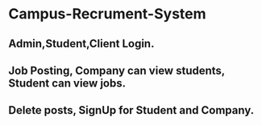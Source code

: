 # Campus-Recrument-System
## Admin,Student,Client Login.
## Job Posting, Company can view students, Student can view jobs.
## Delete posts, SignUp for Student and Company.
